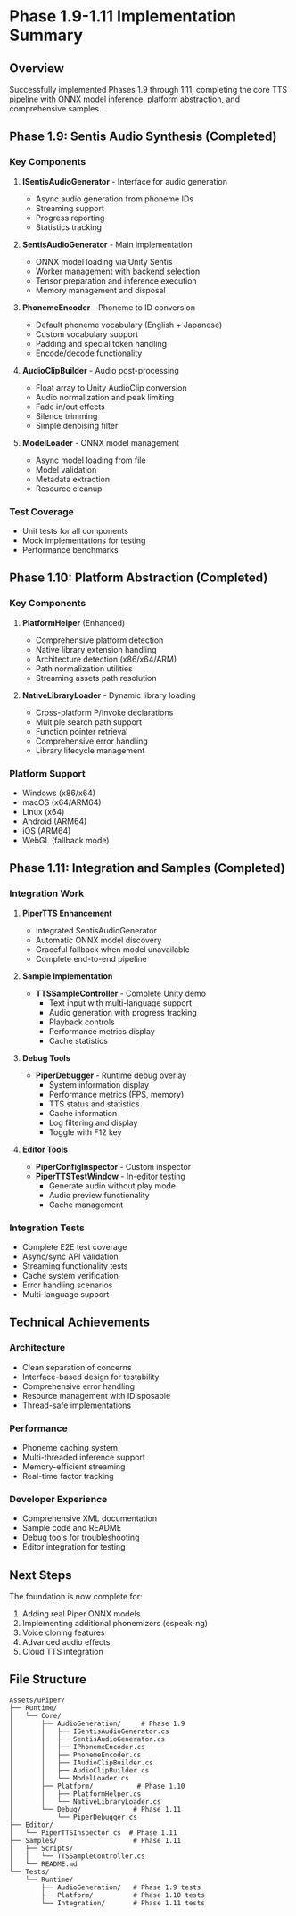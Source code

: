# Phase 1.9-1.11 Implementation Summary

## Overview
Successfully implemented Phases 1.9 through 1.11, completing the core TTS pipeline with ONNX model inference, platform abstraction, and comprehensive samples.

## Phase 1.9: Sentis Audio Synthesis (Completed)

### Key Components
1. **ISentisAudioGenerator** - Interface for audio generation
   - Async audio generation from phoneme IDs
   - Streaming support
   - Progress reporting
   - Statistics tracking

2. **SentisAudioGenerator** - Main implementation
   - ONNX model loading via Unity Sentis
   - Worker management with backend selection
   - Tensor preparation and inference execution
   - Memory management and disposal

3. **PhonemeEncoder** - Phoneme to ID conversion
   - Default phoneme vocabulary (English + Japanese)
   - Custom vocabulary support
   - Padding and special token handling
   - Encode/decode functionality

4. **AudioClipBuilder** - Audio post-processing
   - Float array to Unity AudioClip conversion
   - Audio normalization and peak limiting
   - Fade in/out effects
   - Silence trimming
   - Simple denoising filter

5. **ModelLoader** - ONNX model management
   - Async model loading from file
   - Model validation
   - Metadata extraction
   - Resource cleanup

### Test Coverage
- Unit tests for all components
- Mock implementations for testing
- Performance benchmarks

## Phase 1.10: Platform Abstraction (Completed)

### Key Components
1. **PlatformHelper** (Enhanced)
   - Comprehensive platform detection
   - Native library extension handling
   - Architecture detection (x86/x64/ARM)
   - Path normalization utilities
   - Streaming assets path resolution

2. **NativeLibraryLoader** - Dynamic library loading
   - Cross-platform P/Invoke declarations
   - Multiple search path support
   - Function pointer retrieval
   - Comprehensive error handling
   - Library lifecycle management

### Platform Support
- Windows (x86/x64)
- macOS (x64/ARM64)
- Linux (x64)
- Android (ARM64)
- iOS (ARM64)
- WebGL (fallback mode)

## Phase 1.11: Integration and Samples (Completed)

### Integration Work
1. **PiperTTS Enhancement**
   - Integrated SentisAudioGenerator
   - Automatic ONNX model discovery
   - Graceful fallback when model unavailable
   - Complete end-to-end pipeline

2. **Sample Implementation**
   - **TTSSampleController** - Complete Unity demo
     - Text input with multi-language support
     - Audio generation with progress tracking
     - Playback controls
     - Performance metrics display
     - Cache statistics

3. **Debug Tools**
   - **PiperDebugger** - Runtime debug overlay
     - System information display
     - Performance metrics (FPS, memory)
     - TTS status and statistics
     - Cache information
     - Log filtering and display
     - Toggle with F12 key

4. **Editor Tools**
   - **PiperConfigInspector** - Custom inspector
   - **PiperTTSTestWindow** - In-editor testing
     - Generate audio without play mode
     - Audio preview functionality
     - Cache management

### Integration Tests
- Complete E2E test coverage
- Async/sync API validation
- Streaming functionality tests
- Cache system verification
- Error handling scenarios
- Multi-language support

## Technical Achievements

### Architecture
- Clean separation of concerns
- Interface-based design for testability
- Comprehensive error handling
- Resource management with IDisposable
- Thread-safe implementations

### Performance
- Phoneme caching system
- Multi-threaded inference support
- Memory-efficient streaming
- Real-time factor tracking

### Developer Experience
- Comprehensive XML documentation
- Sample code and README
- Debug tools for troubleshooting
- Editor integration for testing

## Next Steps

The foundation is now complete for:
1. Adding real Piper ONNX models
2. Implementing additional phonemizers (espeak-ng)
3. Voice cloning features
4. Advanced audio effects
5. Cloud TTS integration

## File Structure
```
Assets/uPiper/
├── Runtime/
│   └── Core/
│       ├── AudioGeneration/     # Phase 1.9
│       │   ├── ISentisAudioGenerator.cs
│       │   ├── SentisAudioGenerator.cs
│       │   ├── IPhonemeEncoder.cs
│       │   ├── PhonemeEncoder.cs
│       │   ├── IAudioClipBuilder.cs
│       │   ├── AudioClipBuilder.cs
│       │   └── ModelLoader.cs
│       ├── Platform/           # Phase 1.10
│       │   ├── PlatformHelper.cs
│       │   └── NativeLibraryLoader.cs
│       └── Debug/             # Phase 1.11
│           └── PiperDebugger.cs
├── Editor/
│   └── PiperTTSInspector.cs  # Phase 1.11
├── Samples/                   # Phase 1.11
│   ├── Scripts/
│   │   └── TTSSampleController.cs
│   └── README.md
└── Tests/
    └── Runtime/
        ├── AudioGeneration/   # Phase 1.9 tests
        ├── Platform/          # Phase 1.10 tests
        └── Integration/       # Phase 1.11 tests
```